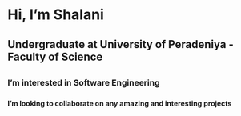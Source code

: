 <h1> Hi, I’m Shalani  </h1>
<h2> Undergraduate at University of Peradeniya - Faculty of Science <h2>
<h3> I’m interested in Software Engineering <h3>
<h4> I’m looking to collaborate on any amazing and interesting projects <h4>
